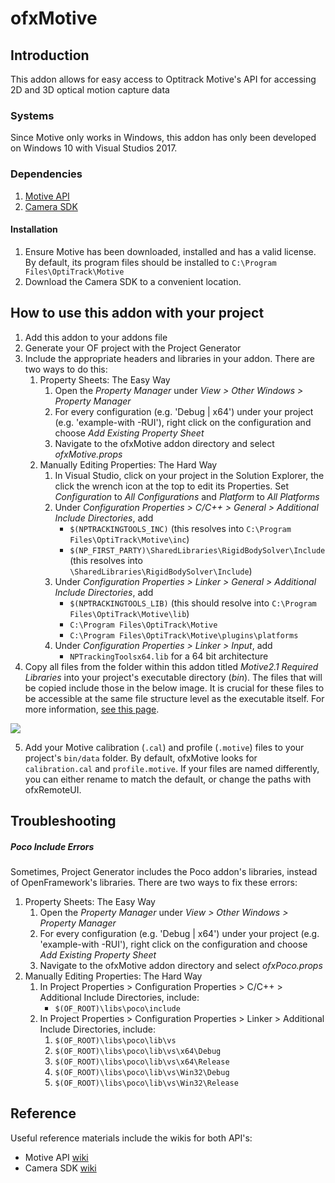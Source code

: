 # ofxMotive

## Introduction

This addon allows for easy access to Optitrack Motive's API for accessing 2D and 3D optical motion capture data

### Systems

Since Motive only works in Windows, this addon has only been developed on Windows 10 with Visual Studios 2017.

### Dependencies

1. [Motive API](https://optitrack.com/downloads/motive.html)
2. [Camera SDK](https://optitrack.com/products/camera-sdk/)

#### Installation

1. Ensure Motive has been downloaded, installed and has a valid license. By default, its program files should be installed to `C:\Program Files\OptiTrack\Motive`
2. Download the Camera SDK to a convenient location.

## How to use this addon with your project

1. Add this addon to your addons file
2. Generate your OF project with the Project Generator
3. Include the appropriate headers and libraries in your addon. There are two ways to do this:
   1. Property Sheets: The Easy Way
      1. Open the *Property Manager* under *View > Other Windows > Property Manager*
      2. For every configuration (e.g. 'Debug | x64') under your project (e.g. 'example-with -RUI'), right click on the configuration and choose *Add Existing Property Sheet*
      3. Navigate to the ofxMotive addon directory and select *ofxMotive.props* 
   2. Manually Editing Properties: The Hard Way
      1. In Visual Studio, click on your project in the Solution Explorer, the click the wrench icon at the top to edit its Properties. Set *Configuration* to *All Configurations* and *Platform* to *All Platforms*
      2. Under *Configuration Properties > C/C++ > General > Additional Include Directories*, add
         - `$(NPTRACKINGTOOLS_INC)` (this resolves into `C:\Program Files\OptiTrack\Motive\inc`)
         - `$(NP_FIRST_PARTY)\SharedLibraries\RigidBodySolver\Include` (this resolves into `\SharedLibraries\RigidBodySolver\Include`)
      3. Under *Configuration Properties > Linker > General > Additional Include Directories*, add 
         - `$(NPTRACKINGTOOLS_LIB)` (this should resolve into `C:\Program Files\OptiTrack\Motive\lib`)
         - `C:\Program Files\OptiTrack\Motive`
         - `C:\Program Files\OptiTrack\Motive\plugins\platforms`
      4. Under *Configuration Properties > Linker > Input*, add 
         - `NPTrackingToolsx64.lib` for a 64 bit architecture
4. Copy all files from the folder within this addon titled *Motive2.1 Required Libraries* into your project's executable directory (*bin*). The files that will be copied include those in the below image. It is crucial for these files to be accessible at the same file structure level as the executable itself. For more information, [see this page](https://v21.wiki.optitrack.com/index.php?title=Motive_API:_Quick_Start_Guide#Library_Files).

![](https://v21.wiki.optitrack.com/images/6/6a/MotiveAPI_RequiredLIB.png)

5. Add your Motive calibration (`.cal`) and profile (`.motive`) files to your project's `bin/data` folder. By default, ofxMotive looks for `calibration.cal` and `profile.motive`. If your files are named differently, you can either rename to match the default, or change the paths with ofxRemoteUI.

## Troubleshooting

##### Poco Include Errors

Sometimes, Project Generator includes the Poco addon's libraries, instead of OpenFramework's libraries. There are two ways to fix these errors:

1. Property Sheets: The Easy Way
   1. Open the *Property Manager* under *View > Other Windows > Property Manager*
   2. For every configuration (e.g. 'Debug | x64') under your project (e.g. 'example-with -RUI'), right click on the configuration and choose *Add Existing Property Sheet*
   3. Navigate to the ofxMotive addon directory and select *ofxPoco.props* 
2. Manually Editing Properties: The Hard Way
   1. In Project Properties > Configuration Properties > C/C++  > Additional Include Directories, include:
      - `$(OF_ROOT)\libs\poco\include`
   2. In Project Properties > Configuration Properties > Linker > Additional Include Directories, include:
      1. `$(OF_ROOT)\libs\poco\lib\vs`
      2. `$(OF_ROOT)\libs\poco\lib\vs\x64\Debug`
      3. `$(OF_ROOT)\libs\poco\lib\vs\x64\Release`
      4. `$(OF_ROOT)\libs\poco\lib\vs\Win32\Debug`
      5. `$(OF_ROOT)\libs\poco\lib\vs\Win32\Release`

## Reference

Useful reference materials include the wikis for both API's:

- Motive API [wiki](https://v20.wiki.optitrack.com/index.php?title=Motive_API)
- Camera SDK [wiki](https://v20.wiki.optitrack.com/index.php?title=Camera_SDK)



